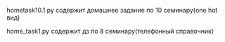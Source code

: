 hometask10.1.py содержит домашнее задание по 10 семинару(one hot вид)  


home_task1.py содержит дз по 8 семинару(телефонный справочник)
